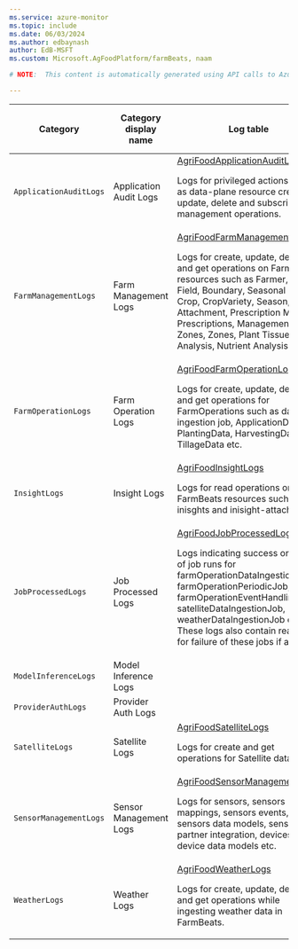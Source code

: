 ```yaml
---
ms.service: azure-monitor
ms.topic: include
ms.date: 06/03/2024
ms.author: edbaynash
author: EdB-MSFT
ms.custom: Microsoft.AgFoodPlatform/farmBeats, naam

# NOTE:  This content is automatically generated using API calls to Azure. Any edits made on these files will be overwritten in the next run of the script. 

---
```

  
  
|Category|Category display name| Log table| [Supports basic log plan](/azure/azure-monitor/logs/basic-logs-configure?tabs=portal-1#compare-the-basic-and-analytics-log-data-plans)|[Supports ingestion-time transformation](/azure/azure-monitor/essentials/data-collection-transformations)| Example queries |Costs to export|
|---|---|---|---|---|---|---|
|`ApplicationAuditLogs` |Application Audit Logs |[AgriFoodApplicationAuditLogs](/azure/azure-monitor/reference/tables/agrifoodapplicationauditlogs)<p>Logs for privileged actions such as data-plane resource create, update, delete and subscription management operations.|No|No|[Queries](/azure/azure-monitor/reference/queries/agrifoodapplicationauditlogs)|Yes |
|`FarmManagementLogs` |Farm Management Logs |[AgriFoodFarmManagementLogs](/azure/azure-monitor/reference/tables/agrifoodfarmmanagementlogs)<p>Logs for create, update, delete and get operations on FarmBeats resources such as Farmer, Farm, Field, Boundary, Seasonal Field, Crop, CropVariety, Season, Attachment, Prescription Maps, Prescriptions, Management Zones, Zones, Plant Tissue Analysis, Nutrient Analysis etc.|No|No|[Queries](/azure/azure-monitor/reference/queries/agrifoodfarmmanagementlogs)|Yes |
|`FarmOperationLogs` |Farm Operation Logs |[AgriFoodFarmOperationLogs](/azure/azure-monitor/reference/tables/agrifoodfarmoperationlogs)<p>Logs for create, update, delete and get operations for FarmOperations such as data ingestion job, ApplicationData, PlantingData, HarvestingData, TillageData etc.|No|No||Yes |
|`InsightLogs` |Insight Logs |[AgriFoodInsightLogs](/azure/azure-monitor/reference/tables/agrifoodinsightlogs)<p>Logs for read operations on FarmBeats resources such as inisghts and inisight-attachments.|No|No||Yes |
|`JobProcessedLogs` |Job Processed Logs |[AgriFoodJobProcessedLogs](/azure/azure-monitor/reference/tables/agrifoodjobprocessedlogs)<p>Logs indicating success or failure of job runs for farmOperationDataIngestionJob, farmOperationPeriodicJob, farmOperationEventHandlingJob, satelliteDataIngestionJob, weatherDataIngestionJob etc. These logs also contain reasons for failure of these jobs if any.|No|No|[Queries](/azure/azure-monitor/reference/queries/agrifoodjobprocessedlogs)|Yes |
|`ModelInferenceLogs` |Model Inference Logs ||No|No||Yes |
|`ProviderAuthLogs` |Provider Auth Logs ||No|No||Yes |
|`SatelliteLogs` |Satellite Logs |[AgriFoodSatelliteLogs](/azure/azure-monitor/reference/tables/agrifoodsatellitelogs)<p>Logs for create and get operations for Satellite data.|No|No||Yes |
|`SensorManagementLogs` |Sensor Management Logs |[AgriFoodSensorManagementLogs](/azure/azure-monitor/reference/tables/agrifoodsensormanagementlogs)<p>Logs for sensors, sensors mappings, sensors events, sensors data models, sensors partner integration, devices, device data models etc.|No|No||Yes |
|`WeatherLogs` |Weather Logs |[AgriFoodWeatherLogs](/azure/azure-monitor/reference/tables/agrifoodweatherlogs)<p>Logs for create, update, delete and get operations while ingesting weather data in FarmBeats.|No|No||Yes |